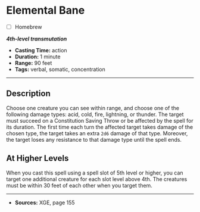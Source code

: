# Elemental Bane
- [ ] Homebrew

***4th-level transmutation***
- **Casting Time:** action
- **Duration:** 1 minute
- **Range:** 90 feet
- **Tags:** verbal, somatic, concentration

---

## Description
Choose one creature you can see within range, and choose one of the following damage types: acid, cold, fire, lightning, or thunder.
The target must succeed on a Constitution Saving Throw or be affected by the spell for its duration.
The first time each turn the affected target takes damage of the chosen type, the target takes an extra `2d6` damage of that type.
Moreover, the target loses any resistance to that damage type until the spell ends.

## At Higher Levels
When you cast this spell using a spell slot of 5th level or higher, you can target one additional creature for each slot level above 4th.
The creatures must be within 30 feet of each other when you target them.

---

- **Sources:** XGE, page 155
